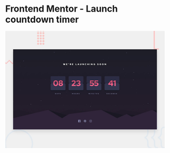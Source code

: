 # Frontend Mentor - Launch countdown timer

![Design preview for the Launch countdown timer coding challenge](/launch-countdown-timer-main/design/desktop-preview.jpg)
